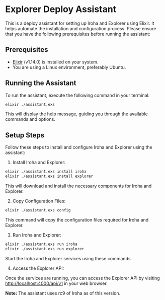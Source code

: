 # Explorer Deploy Assistant

This is a deploy assistant for setting up Iroha and Explorer using Elixir. It helps automate the installation and configuration process. Please ensure that you have the following prerequisites before running the assistant:

## Prerequisites

- [Elixir](https://elixir-lang.org/install.html) (v1.14.0) is installed on your system.
- You are using a Linux environment, preferably Ubuntu.

## Running the Assistant

To run the assistant, execute the following command in your terminal:

```bash
elixir ./assistant.exs 
```

This will display the help message, guiding you through the available commands and options.

## Setup Steps

Follow these steps to install and configure Iroha and Explorer using the assistant:

1. Install Iroha and Explorer:

```bash
elixir ./assistant.exs install iroha
elixir ./assistant.exs install explorer
```

This will download and install the necessary components for Iroha and Explorer.

2. Copy Configuration Files:
```bash
elixir ./assistant.exs config
```
This command will copy the configuration files required for Iroha and Explorer.

3. Run Iroha and Explorer:
```bash
elixir ./assistant.exs run iroha
elixir ./assistant.exs run explorer
```

Start the Iroha and Explorer services using these commands.

4. Access the Explorer API:

Once the services are running, you can access the Explorer API by visiting [http://localhost:4000/api/v1](http://localhost:4000/api/v1) in your web browser.



**Note:** The assistant uses rc9 of Iroha as of this version.
